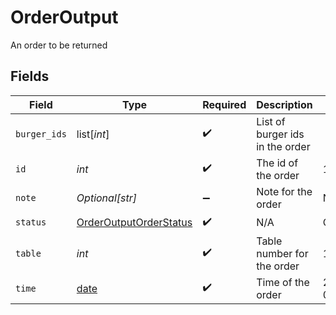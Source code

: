 # OrderOutput

An order to be returned


## Fields

| Field                                                                   | Type                                                                    | Required                                                                | Description                                                             | Example                                                                 |
| ----------------------------------------------------------------------- | ----------------------------------------------------------------------- | ----------------------------------------------------------------------- | ----------------------------------------------------------------------- | ----------------------------------------------------------------------- |
| `burger_ids`                                                            | list[*int*]                                                             | :heavy_check_mark:                                                      | List of burger ids in the order                                         |                                                                         |
| `id`                                                                    | *int*                                                                   | :heavy_check_mark:                                                      | The id of the order                                                     | 1                                                                       |
| `note`                                                                  | *Optional[str]*                                                         | :heavy_minus_sign:                                                      | Note for the order                                                      | No onions                                                               |
| `status`                                                                | [OrderOutputOrderStatus](../../models/shared/orderoutputorderstatus.md) | :heavy_check_mark:                                                      | N/A                                                                     | CREATED                                                                 |
| `table`                                                                 | *int*                                                                   | :heavy_check_mark:                                                      | Table number for the order                                              | 1                                                                       |
| `time`                                                                  | [date](https://docs.python.org/3/library/datetime.html#date-objects)    | :heavy_check_mark:                                                      | Time of the order                                                       | 2021-01-01T12:00:00                                                     |
